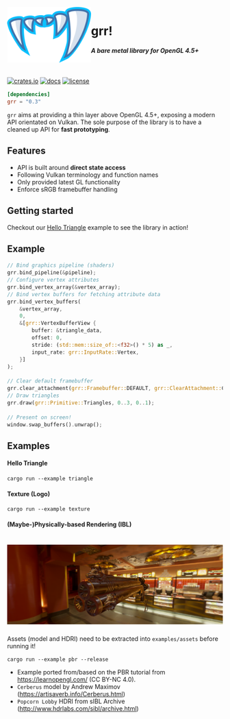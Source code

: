 <img align="left" src="info/grr_logo.png" width="196"/>

# grr!
##### A bare metal library for OpenGL 4.5+

<br>

[![crates.io](https://img.shields.io/crates/v/grr.svg)](https://crates.io/crates/grr)
[![docs](https://docs.rs/grr/badge.svg)](https://docs.rs/grr)
[![license](https://img.shields.io/badge/license-MPL%202.0-brightgreen.svg.svg)](LICENSE)

```toml
[dependencies]
grr = "0.3"
```

`grr` aims at providing a thin layer above OpenGL 4.5+, exposing a modern API orientated on Vulkan.
The sole purpose of the library is to have a cleaned up API for **fast prototyping**.

## Features
- API is built around **direct state access**
- Following Vulkan terminology and function names
- Only provided latest GL functionality
- Enforce sRGB framebuffer handling

## Getting started
Checkout our [Hello Triangle](https://github.com/msiglreith/grr/blob/master/examples/triangle.rs) example to see the library in action!

## Example
```rust
// Bind graphics pipeline (shaders)
grr.bind_pipeline(&pipeline);
// Configure vertex attributes
grr.bind_vertex_array(&vertex_array);
// Bind vertex buffers for fetching attribute data
grr.bind_vertex_buffers(
    &vertex_array,
    0,
    &[grr::VertexBufferView {
        buffer: &triangle_data,
        offset: 0,
        stride: (std::mem::size_of::<f32>() * 5) as _,
        input_rate: grr::InputRate::Vertex,
    }]
);

// Clear default framebuffer
grr.clear_attachment(grr::Framebuffer::DEFAULT, grr::ClearAttachment::ColorFloat(0, [0.5, 0.5, 0.5, 1.0]));
// Draw triangles
grr.draw(grr::Primitive::Triangles, 0..3, 0..1);

// Present on screen!
window.swap_buffers().unwrap();
```

## Examples

#### Hello Triangle

```
cargo run --example triangle
```

#### Texture (Logo)

```
cargo run --example texture
```

#### (Maybe-)Physically-based Rendering (IBL)

<h1 align="center">
<img src="info/examples/pbr.png"/>
</h1>

Assets (model and HDRI) need to be extracted into `examples/assets` before running it!

```
cargo run --example pbr --release
```

* Example ported from/based on the PBR tutorial from https://learnopengl.com/ (CC BY-NC 4.0).
* `Cerberus` model by Andrew Maximov (https://artisaverb.info/Cerberus.html)
* `Popcorn Lobby` HDRI from sIBL Archive (http://www.hdrlabs.com/sibl/archive.html)
